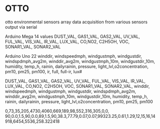 # OTTO
otto environmental sensors array
data acquisition from various sensors
output via serial


Arduino Mega 14 values
DUST_VAL, GAS1_VAL, GAS2_VAL, UV_VAL, FUL_VAL, VIS_VAL, IR_VAL, LUX_VAL, CO,NO2, C2H5OH, VOC, SONAR1_VAL, SONAR2_VAL

Arduino Uno 22
winddir, windspeedmph, windgustmph, windgustdir, windspdmph_avg2m, winddir_avg2m, windgustmph_10m, windgustdir_10m, humidity, temp_h, rainin, dailyrainin, pressure, light_lvl,o2concentration, pm10, pm25, pm100, ir, full, full-ir, lux#


DUST_VAL, GAS1_VAL, GAS2_VAL, UV_VAL, FUL_VAL, VIS_VAL, IR_VAL, LUX_VAL, CO,NO2, C2H5OH, VOC, SONAR1_VAL, SONAR2_VAL, winddir, windspeedmph, windgustmph, windgustdir, windspdmph_avg2m, winddir_avg2m, windgustmph_10m, windgustdir_10m, humidity, temp_h, rainin, dailyrainin, pressure, light_lvl,o2concentration, pm10, pm25, pm100


0,73,35,205,4730,4060,669,189,98,552,316,305,0,0,
90,0.0,1.5,90,0.0,89,1.5,90,38.3,77.79,0.07,0.07,99323.25,0.61,1.29,12,15,16,14918,6454,5536,258.322418


